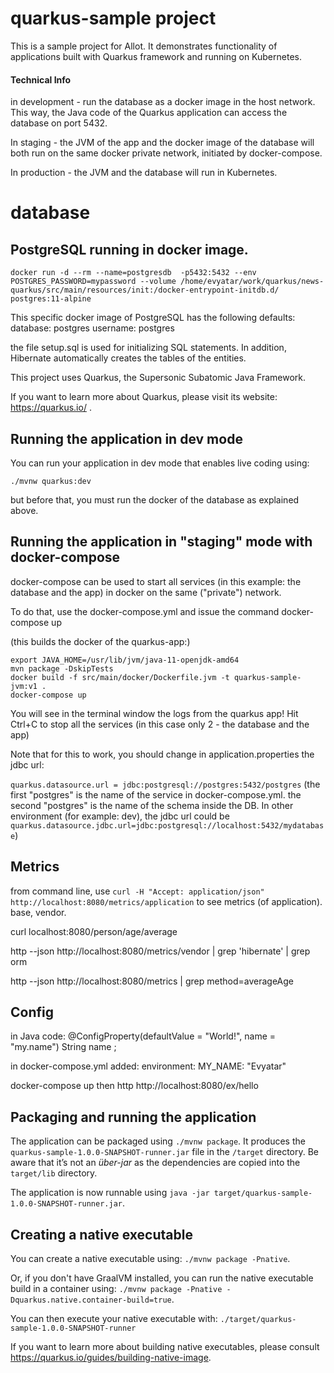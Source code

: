 # quarkus-sample project

This is a sample project for Allot. It demonstrates functionality of applications built with Quarkus framework and running on Kubernetes.

#### Technical Info
in development - run the database as a docker image in the host network. This way, the Java code of the Quarkus application can access the database on port 5432.

In staging - the JVM of the app and the docker image of the database will both run on the same docker private network, initiated by docker-compose.

In production - the JVM and the database will run in Kubernetes.

# database
## PostgreSQL running in docker image.

`docker run -d --rm --name=postgresdb  -p5432:5432 --env POSTGRES_PASSWORD=mypassword --volume /home/evyatar/work/quarkus/news-quarkus/src/main/resources/init:/docker-entrypoint-initdb.d/ postgres:11-alpine`

This specific docker image of PostgreSQL has the following defaults:
database: postgres
username: postgres

the file setup.sql is used for initializing SQL statements.
In addition, Hibernate automatically creates the tables of the entities.

This project uses Quarkus, the Supersonic Subatomic Java Framework.

If you want to learn more about Quarkus, please visit its website: https://quarkus.io/ .

## Running the application in dev mode

You can run your application in dev mode that enables live coding using:
```
./mvnw quarkus:dev
```
but before that, you must run the docker of the database as explained above.

## Running the application in "staging" mode with docker-compose
docker-compose can be used to start all services (in this example: the database and the app) in docker on the same ("private") network.

To do that, use the docker-compose.yml
and issue the command
docker-compose up

(this builds the docker of the quarkus-app:)
```shell script
export JAVA_HOME=/usr/lib/jvm/java-11-openjdk-amd64
mvn package -DskipTests
docker build -f src/main/docker/Dockerfile.jvm -t quarkus-sample-jvm:v1 .
docker-compose up
```

You will see in the terminal window the logs from the quarkus app!
Hit Ctrl+C to stop all the services (in this case only 2 - the database and the app)

Note that for this to work, you should change in application.properties the jdbc url:

`quarkus.datasource.url = jdbc:postgresql://postgres:5432/postgres`
(the first "postgres" is the name of the service in docker-compose.yml.
the second "postgres" is the name of the schema inside the DB.
In other environment (for example: dev), the jdbc url could be `quarkus.datasource.jdbc.url=jdbc:postgresql://localhost:5432/mydatabase`)


## Metrics
from command line, use `curl -H "Accept: application/json" http://localhost:8080/metrics/application` to see metrics (of application).
base, vendor.

curl localhost:8080/person/age/average

http --json http://localhost:8080/metrics/vendor | grep 'hibernate' | grep orm

http --json http://localhost:8080/metrics | grep method=averageAge

## Config

in Java code:
    @ConfigProperty(defaultValue = "World!", name = "my.name")
    String name ;

in docker-compose.yml added:
environment:
      MY_NAME: "Evyatar"

docker-compose up
then
http http://localhost:8080/ex/hello

## Packaging and running the application

The application can be packaged using `./mvnw package`.
It produces the `quarkus-sample-1.0.0-SNAPSHOT-runner.jar` file in the `/target` directory.
Be aware that it’s not an _über-jar_ as the dependencies are copied into the `target/lib` directory.

The application is now runnable using `java -jar target/quarkus-sample-1.0.0-SNAPSHOT-runner.jar`.

## Creating a native executable

You can create a native executable using: `./mvnw package -Pnative`.

Or, if you don't have GraalVM installed, you can run the native executable build in a container using: `./mvnw package -Pnative -Dquarkus.native.container-build=true`.

You can then execute your native executable with: `./target/quarkus-sample-1.0.0-SNAPSHOT-runner`

If you want to learn more about building native executables, please consult https://quarkus.io/guides/building-native-image.